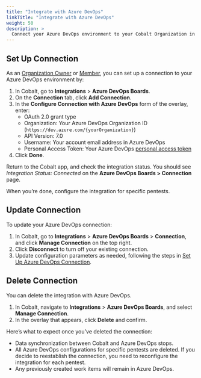 ```yaml
---
title: "Integrate with Azure DevOps"
linkTitle: "Integrate with Azure DevOps"
weight: 50
description: >
  Connect your Azure DevOps environment to your Cobalt Organization in order to use the integration to sync pentest findings as work items.
---
```


## Set Up Connection

As an [Organization Owner](/platform-deep-dive/collaboration/user-roles/#organization-owner) or [Member](/platform-deep-dive/collaboration/user-roles/#organization-member), you can set up a connection to your Azure DevOps environment by: 

1. In Cobalt, go to **Integrations** > **Azure DevOps Boards**.
2. On the **Connection** tab, click **Add Connection**.
3. In the **Configure Connection with Azure DevOps** form of the overlay, enter:
   - OAuth 2.0 grant type
   - Organization: Your Azure DevOps Organization ID (`https://dev.azure.com/{yourOrganization}`)
   - API Version: 7.0
   - Username: Your account email address in Azure DevOps
   - Personal Access Token: Your Azure DevOps [personal access token](https://learn.microsoft.com/en-us/azure/devops/organizations/accounts/use-personal-access-tokens-to-authenticate?view=azure-devops&tabs=Windows)
4. Click **Done**.

Return to the Cobalt app, and check the integration status. You should see *Integration Status: Connected* on the **Azure DevOps Boards > Connection** page.

When you’re done, configure the integration for specific pentests.

## Update Connection

To update your Azure DevOps connection:

1. In Cobalt, go to **Integrations** > **Azure DevOps Boards** > **Connection**, and click **Manage Connection** on the top right.
2. Click **Disconnect** to turn off your existing connection.
3. Update configuration parameters as needed, following the steps in [Set Up Azure DevOps Connection](/integrations/azure-devops/integrate-with-azure-devops/#set-up-connection).

## Delete Connection

You can delete the integration with Azure DevOps.

1. In Cobalt, navigate to **Integrations** > **Azure DevOps Boards**, and select **Manage Connection**.
2. In the overlay that appears, click **Delete** and confirm.

Here’s what to expect once you’ve deleted the connection:
- Data synchronization between Cobalt and Azure DevOps stops.
- All Azure DevOps configurations for specific pentests are deleted. If you decide to reestablish the connection, you need to reconfigure the integration for each pentest.
- Any previously created work items will remain in Azure DevOps. 
